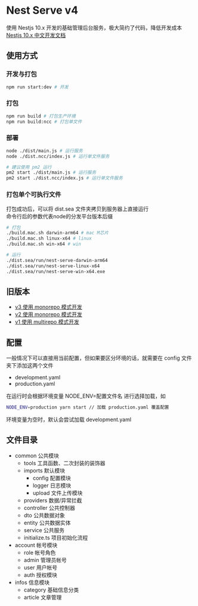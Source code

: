 # Nest Serve v4

使用 Nestjs 10.x 开发的基础管理后台服务，极大简约了代码，降低开发成本<br/>
[Nestjs 10.x 中文开发文档](https://docs.nestjs.cn/10/firststeps)

## 使用方式

### 开发与打包

```sh
npm run start:dev # 开发
```

### 打包

```sh
npm run build # 打包生产环境
npm run build:ncc # 打包单文件
```

### 部署

```sh
node ./dist/main.js # 运行服务
node ./dist.ncc/index.js # 运行单文件服务

# 建议使用 pm2 运行
pm2 start ./dist/main.js # 运行服务
pm2 start ./dist.ncc/index.js # 运行单文件服务
```

### 打包单个可执行文件

打包成功后，可以将 dist.sea 文件夹拷贝到服务器上直接运行<br/>
命令行后的参数代表node的分发平台版本后缀

```sh
# 打包
./build.mac.sh darwin-arm64 # mac M芯片
./build.mac.sh linux-x64 # linux
./build.mac.sh win-x64 # win

# 运行
./dist.sea/run/nest-serve-darwin-arm64
./dist.sea/run/nest-serve-linux-x64
./dist.sea/run/nest-serve-win-x64.exe
```

## 旧版本

- [v3 使用 monorepo 模式开发](https://github.com/dyb881/nest-serve/tree/monorepo-v3)
- [v2 使用 monorepo 模式开发](https://github.com/dyb881/nest-serve/tree/monorepo)
- [v1 使用 multirepo 模式开发](https://github.com/dyb881/nest-serve/tree/multirepo)

## 配置

一般情况下可以直接用当前配置，但如果要区分环境的话，就需要在 config 文件夹下添加这两个文件

- development.yaml
- production.yaml

在运行时会根据环境变量 NODE_ENV=配置文件名 进行选择加载，如

```sh
NODE_ENV=production yarn start // 加载 production.yaml 覆盖配置
```

环境变量为空时，默认会尝试加载 development.yaml

## 文件目录

- common 公共模块
  - tools 工具函数、二次封装的装饰器
  - imports 默认模块
    - config 配置模块
    - logger 日志模块
    - upload 文件上传模块
  - providers 数据/异常拦截
  - controller 公共控制器
  - dto 公共数据对象
  - entity 公共数据实体
  - service 公共服务
  - initialize.ts 项目初始化流程
- account 帐号模块
  - role 帐号角色
  - admin 管理员帐号
  - user 用户帐号
  - auth 授权模块
- infos 信息模块
  - category 基础信息分类
  - article 文章管理
